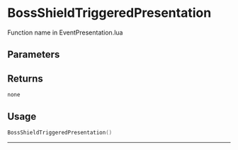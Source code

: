 # BossShieldTriggeredPresentation
Function name in EventPresentation.lua
## Parameters

## Returns
`none`
## Usage
```lua
BossShieldTriggeredPresentation()
```
---
